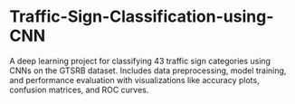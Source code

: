 # Traffic-Sign-Classification-using-CNN
A deep learning project for classifying 43 traffic sign categories using CNNs on the GTSRB dataset. Includes data preprocessing, model training, and performance evaluation with visualizations like accuracy plots, confusion matrices, and ROC curves.
